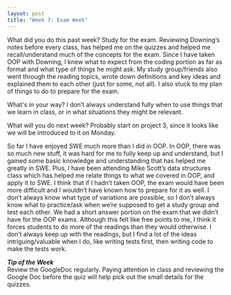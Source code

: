 ```yaml
---
layout: post
title: "Week 7: Exam Week"
---
```

What did you do this past week?
Study for the exam.  Reviewing Downing’s notes before every class, has helped me on the quizzes and helped me recall/understand much of the concepts for the exam.  Since I have taken OOP with Downing, I knew what to expect from the coding portion as far as format and what type of things he might ask.  My study group/friends also went through the reading topics, wrote down definitions and key ideas and explained them to each other (just for some, not all).  I also stuck to my plan of things to do to prepare for the exam.

What's in your way?
I don’t always understand fully when to use things that we learn in class, or in what situations they might be relevant.  

What will you do next week?
Probably start on project 3, since it looks like we will be introduced to it on Monday.

So far I have enjoyed SWE much more than I did in OOP.  In OOP, there was so much new stuff, it was hard for me to fully keep up and understand, but I gained some basic knowledge and understanding that has helped me greatly in SWE.  Plus, I have been attending Mike Scott’s data structures class which has helped me relate things to what we covered in OOP, and apply it to SWE.
I think that if I hadn’t taken OOP, the exam would have been more difficult and I wouldn’t have known how to prepare for it as well.  I don’t always know what type of variations are possible, so I don’t always know what to practice/ask when we’re supposed to get a study group and test each other.  We had a short answer portion on the exam that we didn’t have for the OOP exams.  Although this felt like free points to me, I think it forces students to do more of the readings than they would otherwise.  I don’t always keep up with the readings, but I find a lot of the ideas intriguing/valuable when I do, like writing tests first, then writing code to make the tests work.

***Tip of the Week***   
Review the GoogleDoc regularly.  Paying attention in class and reviewing the Google Doc before the quiz will help pick out the small details for the quizzes.
